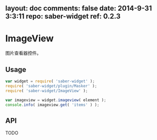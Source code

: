layout: doc
comments: false
date: 2014-9-31 3:3:11
repo: saber-widget
ref: 0.2.3
---

# ImageView

图片查看器控件。


## Usage

``` javascript
var widget = require( 'saber-widget' );
require( 'saber-widget/plugin/Masker' );
require( 'saber-widget/ImageView' );

var imageview = widget.imageview( element );
console.info( imageview.get( 'items' ) );
```

## API

TODO

